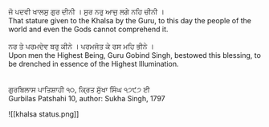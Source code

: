 ਜੋ ਪਦਵੀ ਖਾਲਸੁ ਗੁਰ ਦੀਨੀ । ਸੁਰ ਨਰੁ ਆਜੁ ਲਗੇ ਨਹਿ ਚੀਨੀ । ⁣  
That stature given to the Khalsa by the Guru, to this day the people of the world and even the Gods cannot comprehend it. ⁣  
⁣  
ਨਰ ਤੇ ਪਰਮਦੇਵ ਬਰੁ ਕੀਨੇ । ਪਰਮਜੋਤ ਕੇ ਰਸ ਮਹਿ ਭੀਨੇ । ⁣  
Upon men the Highest Being, Guru Gobind Singh, bestowed this blessing, to be drenched in essence of the Highest Illumination. ⁣  
⁣  
⁣  
ਗੁਰਬਿਲਾਸ ਪਾਤਿਸ਼ਾਹੀ ੧੦, ਕ੍ਰਿਤ ਸੁੱਖਾ ਸਿੰਘ ੧੭੯੭ ਈ⁣  
Gurbilas Patshahi 10, author: Sukha Singh, 1797

![[khalsa status.png]]